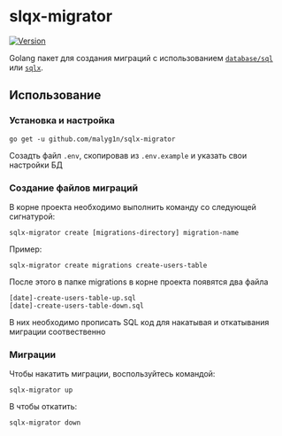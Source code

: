 # slqx-migrator

[![Version](https://img.shields.io/badge/version-v0.0.3-green.svg)](https://github.com/malyg1n/sqlx-migrator/releases)

Golang пакет для создания миграций с использованием [`database/sql`](https://golang.org/pkg/database/sql) или [`sqlx`](https://github.com/jmoiron/sqlx).

## Использование

### Установка и настройка
```bigquery
go get -u github.com/malyg1n/sqlx-migrator
```
Созадть файл ```.env```, скопировав из ```.env.example``` и указать свои настройки БД
### Создание файлов миграций
В корне проекта необходимо выполнить команду со следующей сигнатурой:
```bigquery
sqlx-migrator create [migrations-directory] migration-name
```
Пример:
```bigquery
sqlx-migrator create migrations create-users-table
```
После этого в папке migrations в корне проекта появятся два файла
```bigquery
[date]-create-users-table-up.sql
[date]-create-users-table-down.sql
```
В них необходимо прописать SQL код для накатывая и откатывания миграции соотвественно
### Миграции
Чтобы накатить миграции, воспользуйтесь командой:
```bigquery
sqlx-migrator up
```
B чтобы откатить:
```bigquery
sqlx-migrator down
```